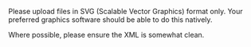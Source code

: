 Please upload files in SVG (Scalable Vector Graphics) format only. Your preferred graphics software should be able to do this natively.

Where possible, please ensure the XML is somewhat clean.
